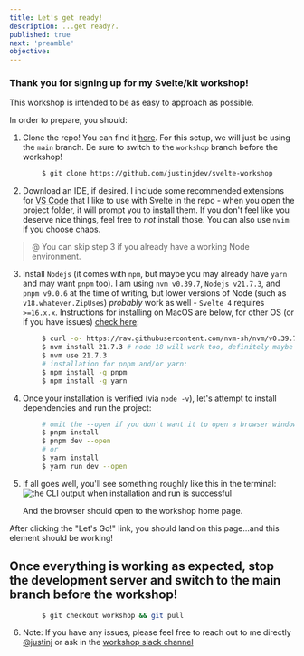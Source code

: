 ```yaml
---
title: Let's get ready!
description: ...get ready?.
published: true
next: 'preamble'
objective:
---
```


<script context="module">
        import Count from "$lib/components/examples/Count.svelte";
        export { Count };
</script>

### Thank you for signing up for my Svelte/kit workshop!

This workshop is intended to be as easy to approach as possible.

In order to prepare, you should:

1. Clone the repo! You can find it [here](https://github.com/justinjdev/svelte-workshop). For this setup, we will just be using the `main` branch. Be sure to switch to the `workshop` branch before the workshop!

```bash
        $ git clone https://github.com/justinjdev/svelte-workshop
```

2. Download an IDE, if desired. I include some recommended extensions for [VS Code](https://code.visualstudio.com/download) that I like to use with Svelte in the repo - when you open the project folder, it will prompt you to install them. If you don't feel like you deserve nice things, feel free to _not_ install those. You can also use `nvim` if you choose chaos.

> @ You can skip step 3 if you already have a working Node environment.

3. Install `Nodejs` (it comes with `npm`, but maybe you may already have `yarn` and may want `pnpm` too). I am using `nvm v0.39.7`, `Nodejs v21.7.3`, and `pnpm v9.0.6` at the time of writing, but lower versions of Node (such as `v18.whatever.ZipUses`) _probably_ work as well - `Svelte 4` requires `>=16.x.x`. Instructions for installing on MacOS are below, for other OS (or if you have issues) [check here](https://github.com/nvm-sh/nvm?tab=readme-ov-file#install--update-script):

```bash
        $ curl -o- https://raw.githubusercontent.com/nvm-sh/nvm/v0.39.7/install.sh | bash
        $ nvm install 21.7.3 # node 18 will work too, definitely maybe
        $ nvm use 21.7.3
        # installation for pnpm and/or yarn:
        $ npm install -g pnpm
        $ npm install -g yarn
```

4. Once your installation is verified (via `node -v`), let's attempt to install dependencies and run the project:

```bash
        # omit the --open if you don't want it to open a browser window for you!
        $ pnpm install
        $ pnpm dev --open
        # or
        $ yarn install
        $ yarn run dev --open
```

5. If all goes well, you'll see something roughly like this in the terminal:  
   ![the CLI output when installation and run is successful](/assets/screenshots/successful_install.png)

   And the browser should open to the workshop home page.

After clicking the "Let's Go!" link, you should land on this page...and this element should be working!
<Count />

## Once everything is working as expected, stop the development server and switch to the main branch before the workshop!

```bash
        $ git checkout workshop && git pull
```

6. Note: If you have any issues, please feel free to reach out to me directly [@justinj](#) or ask in the [workshop slack channel](#)
